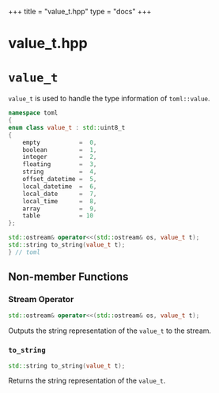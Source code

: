 +++
title = "value_t.hpp"
type  = "docs"
+++

# value_t.hpp

# `value_t`

`value_t` is used to handle the type information of `toml::value`.

```cpp
namespace toml
{
enum class value_t : std::uint8_t
{
    empty           =  0,
    boolean         =  1,
    integer         =  2,
    floating        =  3,
    string          =  4,
    offset_datetime =  5,
    local_datetime  =  6,
    local_date      =  7,
    local_time      =  8,
    array           =  9,
    table           = 10
};

std::ostream& operator<<(std::ostream& os, value_t t);
std::string to_string(value_t t);
} // toml
```

## Non-member Functions

### Stream Operator

```cpp
std::ostream& operator<<(std::ostream& os, value_t t);
```

Outputs the string representation of the `value_t` to the stream.

### `to_string`

```cpp
std::string to_string(value_t t);
```

Returns the string representation of the `value_t`.
